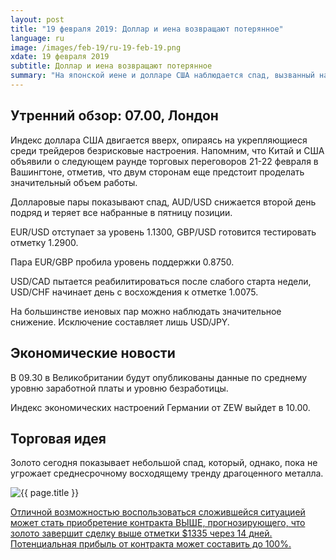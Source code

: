 ```yaml
---
layout: post
title: "19 февраля 2019: Доллар и иена возвращают потерянное"
language: ru
image: /images/feb-19/ru-19-feb-19.png
xdate: 19 февраля 2019
subtitle: Доллар и иена возвращают потерянное
summary: "На японской иене и долларе США наблюдается спад, вызванный надеждами на скорое завершение торговой войны с Китаем и общим снижением спроса на безрисковые активы. Пара EUR/USD поднимается к отметке 1.13500, GBP/USD закрепляет успехи конца прошлой недели и начинает день выше уровня 1.2900"
---
```

## Утренний обзор: 07.00, Лондон
 
Индекс доллара США двигается вверх, опираясь на укрепляющиеся среди трейдеров безрисковые настроения. Напомним, что Китай и США объявили о следующем раунде торговых переговоров 21-22 февраля в Вашингтоне, отметив, что двум сторонам еще предстоит проделать значительный объем работы.

Долларовые пары показывают спад, AUD/USD снижается второй день подряд и теряет все набранные в пятницу позиции.

EUR/USD отступает за уровень 1.1300, GBP/USD готовится тестировать отметку 1.2900.

Пара  EUR/GBP пробила уровень поддержки 0.8750.

USD/CAD пытается реабилитироваться после слабого старта недели, USD/CHF начинает день с восхождения к отметке 1.0075.

На большинстве иеновых пар можно наблюдать значительное снижение. Исключение составляет лишь USD/JPY.
 
## Экономические новости
 
В 09.30 в Великобритании будут опубликованы данные по среднему уровню заработной платы и уровню безработицы.

Индекс экономических настроений Германии от ZEW выйдет в 10.00.
 
## Торговая идея
 
Золото сегодня показывает небольшой спад, который, однако, пока не угрожает среднесрочному восходящему тренду драгоценного металла.

<img src="{{ site.url }}/images/feb-19/ru-19-feb-19.png" alt="{{ page.title }}"  title="{{ page.title }}">

<a href="%LINK%%?currency=USD&market=commodities&underlying=frxXAUUSD&formname=higherlower&duration_amount=14&duration_units=d&amount=10&amount_type=stake&expiry_type=duration&barrier=1335" target="_blank" rel="noopener noreferrer nofollow">Отличной возможностью воспользоваться сложившейся ситуацией может стать приобретение контракта ВЫШЕ, прогнозирующего, что золото завершит сделку выше отметки $1335 через 14 дней. Потенциальная прибыль от контракта может составить до 100%.</a>
